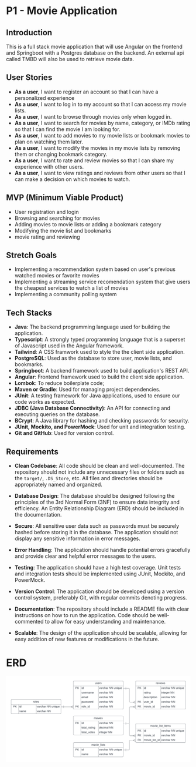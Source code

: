 # P1 - Movie Application

## Introduction

This is a full stack movie application that will use Angular on the frontend and Springboot with a Postgres database on the backend. An external api called TMBD will also be used to retrieve movie data.

## User Stories

- **As a user**, I want to register an account so that I can have a personalized experience
- **As a user**, I want to log in to my account so that I can access my movie lists.
- **As a user**, I want to browse through movies only when logged in.
- **As a user**, I want to search for movies by name, category, or IMDb rating so that I can find the movie I am looking for.
- **As a user**, I want to add movies to my movie lists or bookmark movies to plan on watching them later.
- **As a user**, I want to modify the movies in my movie lists by removing them or changing bookmark category.
- **As a user**, I want to rate and review movies so that I can share my experience with other users.
- **As a user**, I want to view ratings and reviews from other users so that I can make a decision on which movies to watch.


## MVP (Minimum Viable Product)

- User registration and login
- Browsing and searching for movies
- Adding movies to movie lists or adding a bookmark category
- Modifying the movie list and bookmarks
- movie rating and reviewing

## Stretch Goals

- Implementing a recommendation system based on user's previous watched movies or favorite movies
- Implementing a streaming service recomendation system that give users the cheapest services to watch a list of movies
- Implementing a community polling system

## Tech Stacks

- **Java**: The backend programming language used for building the application.
- **Typescript**: A strongly typed programming language that is a superset of Javascript used in the Angular framework.
- **Tailwind**: A CSS framwork used to style the the client side application.
- **PostgreSQL**: Used as the database to store user, movie lists, and bookmarks.
- **Springboot**: A backend framework used to build application's REST API.
- **Angular**: Frontend framework used to build the client side application.
- **Lombok**: To reduce boilerplate code;
- **Maven or Gradle**: Used for managing project dependencies.
- **JUnit**: A testing framework for Java applications, used to ensure our code works as expected.
- **JDBC (Java Database Connectivity)**: An API for connecting and executing queries on the database.
- **BCrypt**: A Java library for hashing and checking passwords for security.
- **JUnit, Mockito, and PowerMock**: Used for unit and integration testing.
- **Git and GitHub**: Used for version control.

## Requirements

- **Clean Codebase**: All code should be clean and well-documented. The repository should not include any unnecessary files or folders such as the `target/`, `.DS_Store`, etc. All files and directories should be appropriately named and organized.

- **Database Design**: The database should be designed following the principles of the 3rd Normal Form (3NF) to ensure data integrity and efficiency. An Entity Relationship Diagram (ERD) should be included in the documentation.

- **Secure**: All sensitive user data such as passwords must be securely hashed before storing it in the database. The application should not display any sensitive information in error messages.

- **Error Handling**: The application should handle potential errors gracefully and provide clear and helpful error messages to the users.

- **Testing**: The application should have a high test coverage. Unit tests and integration tests should be implemented using JUnit, Mockito, and PowerMock.

- **Version Control**: The application should be developed using a version control system, preferably Git, with regular commits denoting progress.

- **Documentation**: The repository should include a README file with clear instructions on how to run the application. Code should be well-commented to allow for easy understanding and maintenance.

- **Scalable**: The design of the application should be scalable, allowing for easy addition of new features or modifications in the future.


# ERD

![entity relationship diagram](src/main/resources/db/p1-erd.png?raw=true)